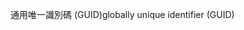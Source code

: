 <span data-ttu-id="4c70c-101">通用唯一識別碼 (GUID)</span><span class="sxs-lookup"><span data-stu-id="4c70c-101">globally unique identifier (GUID)</span></span>